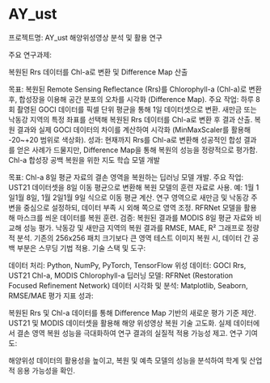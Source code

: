 # AY_ust
프로젝트명: AY_ust 해양위성영상 분석 및 활용 연구

주요 연구과제:

복원된 Rrs 데이터를 Chl-a로 변환 및 Difference Map 산출

목표: 복원된 Remote Sensing Reflectance (Rrs)를 Chlorophyll-a (Chl-a)로 변환 후, 합성장을 이용해 공간 분포의 오차를 시각화 (Difference Map).
주요 작업:
하루 8회 촬영된 GOCI 데이터를 픽셀 단위 평균을 통해 1일 데이터셋으로 변환.
새만금 또는 낙동강 지역의 특정 좌표를 선택해 복원된 Rrs 데이터를 Chl-a로 변환 후 결과 산출.
복원 결과와 실제 GOCI 데이터의 차이를 계산하여 시각화 (MinMaxScaler를 활용해 -20~+20 범위로 색상화).
성과:
현재까지 Rrs를 Chl-a로 변환해 성공적인 합성 결과를 얻은 사례가 드물지만, Difference Map을 통해 복원의 성능을 정량적으로 평가함.
Chl-a 합성장 공백 복원을 위한 지도 학습 모델 개발

목표: Chl-a 8일 평균 자료의 결손 영역을 복원하는 딥러닝 모델 개발.
주요 작업:
UST21 데이터셋을 8일 이동 평균으로 변환해 복원 모델의 훈련 자료로 사용.
예: 1월 1일1월 8일, 1월 2일1월 9일 식으로 이동 평균 계산.
연구 영역으로 새만금 및 낙동강 주변을 중심으로 설정하되, 데이터 부족 시 외해 쪽으로 영역 조정.
RFRNet 모델을 활용해 마스크를 씌운 데이터를 복원 훈련.
검증:
복원된 결과를 MODIS 8일 평균 자료와 비교해 성능 평가.
낙동강 및 새만금 지역의 복원 결과를 RMSE, MAE, R² 그래프로 정량적 분석.
기존의 256x256 패치 크기보다 큰 영역 테스트 이미지 복원 시, 데이터 간 공백 부분은 스무딩 기법 적용.
기술 스택 및 도구:

데이터 처리: Python, NumPy, PyTorch, TensorFlow
위성 데이터: GOCI Rrs, UST21 Chl-a, MODIS Chlorophyll-a
딥러닝 모델: RFRNet (Restoration Focused Refinement Network)
데이터 시각화 및 분석: Matplotlib, Seaborn, RMSE/MAE 평가 지표
성과:

복원된 Rrs 및 Chl-a 데이터를 통해 Difference Map 기반의 새로운 평가 기준 제안.
UST21 및 MODIS 데이터셋을 활용해 해양 위성영상 복원 기술 고도화.
실제 데이터에서 결손 영역 복원 성능을 극대화하여 연구 결과의 실질적 적용 가능성 제고.
연구 기여도:

해양위성 데이터의 활용성을 높이고, 복원 및 예측 모델의 성능을 분석하여 학계 및 산업적 응용 가능성을 확인.




